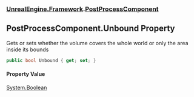 ### [UnrealEngine.Framework](UnrealEngine_Framework.md 'UnrealEngine.Framework').[PostProcessComponent](PostProcessComponent.md 'UnrealEngine.Framework.PostProcessComponent')
## PostProcessComponent.Unbound Property
Gets or sets whether the volume covers the whole world or only the area inside its bounds  
```csharp
public bool Unbound { get; set; }
```
#### Property Value
[System.Boolean](https://docs.microsoft.com/en-us/dotnet/api/System.Boolean 'System.Boolean')
